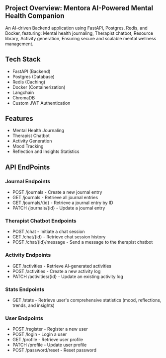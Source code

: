 ## <a name="description">Project Overview: Mentora AI-Powered Mental Health Companion</a>

An AI-driven Backend application using FastAPI, Postgres, Redis, and Docker, featuring:
Mental health journaling,
Therapist chatbot,
Resource library,
Activity generation,
Ensuring secure and scalable mental wellness management.

## <a name="tech-stack">Tech Stack</a>

- FastAPI (Backend)
- Postgres (Database)
- Redis (Caching)
- Docker (Containerization)
- Langchain
- ChromaDB
- Custom JWT Authentication

## <a name="features">Features</a>

- Mental Health Journaling
- Therapist Chatbot
- Activity Generation
- Mood Tracking
- Reflection and Insights Statistics

## <a name="endpoints">API EndPoints</a>

### Journal Endpoints

- POST /journals - Create a new journal entry
- GET /journals - Retrieve all journal entries
- GET /journals/{id} - Retrieve a journal entry by ID
- PATCH /journals/{id} - Update a journal entry

### Therapist Chatbot Endpoints

- POST /chat - Initiate a chat session
- GET /chat/{id} - Retrieve chat session history
- POST /chat/{id}/message - Send a message to the therapist chatbot

### Activity Endpoints

- GET /activities - Retrieve AI-generated activities
- POST /activities - Create a new activity log
- PATCH /activities/{id} - Update an existing activity log

### Stats Endpoints

- GET /stats - Retrieve user's comprehensive statistics (mood, reflections, trends, and insights)

### User Endpoints

- POST /register - Register a new user
- POST /login - Login a user
- GET /profile - Retrieve user profile
- PATCH /profile - Update user profile
- POST /password/reset - Reset password
